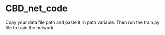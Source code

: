 # CBD_net_code

Copy your data file path and paste it in path variable. 
Then run the train.py file to train the network. 
